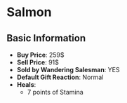 # Salmon

## Basic Information

- **Buy Price**: 259$
- **Sell Price**: 91$
- **Sold by Wandering Salesman**: YES
- **Default Gift Reaction**: Normal
- **Heals**:
  - 7 points of Stamina